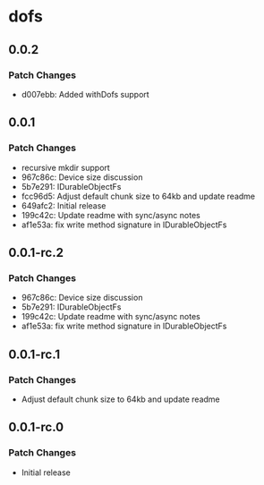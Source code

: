 # dofs

## 0.0.2

### Patch Changes

- d007ebb: Added withDofs support

## 0.0.1

### Patch Changes

- recursive mkdir support
- 967c86c: Device size discussion
- 5b7e291: IDurableObjectFs
- fcc96d5: Adjust default chunk size to 64kb and update readme
- 649afc2: Initial release
- 199c42c: Update readme with sync/async notes
- af1e53a: fix write method signature in IDurableObjectFs

## 0.0.1-rc.2

### Patch Changes

- 967c86c: Device size discussion
- 5b7e291: IDurableObjectFs
- 199c42c: Update readme with sync/async notes
- af1e53a: fix write method signature in IDurableObjectFs

## 0.0.1-rc.1

### Patch Changes

- Adjust default chunk size to 64kb and update readme

## 0.0.1-rc.0

### Patch Changes

- Initial release
